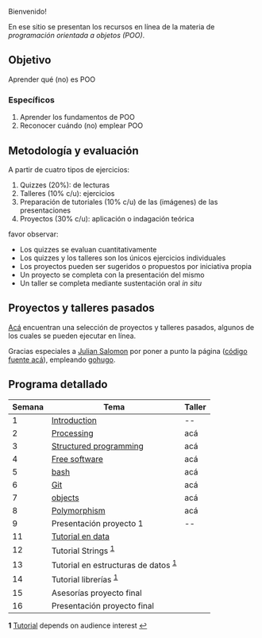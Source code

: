 Bienvenido!

En ese sitio se presentan los recursos en línea de la materia de _programación orientada a objetos (POO)_.

## Objetivo

Aprender qué (no) es POO

### Específicos

1. Aprender los fundamentos de POO
2. Reconocer cuándo (no) emplear POO

## Metodología y evaluación

A partir de cuatro tipos de ejercicios:

1. Quizzes (20%): de lecturas
2. Talleres (10% c/u): ejercicios 
3. Preparación de tutoriales (10% c/u) de las (imágenes) de las presentaciones
4. Proyectos (30% c/u): aplicación o indagación teórica

favor observar:

* Los quizzes se evaluan cuantitativamente
* Los quizzes y los talleres son los únicos ejercicios individuales
* Los proyectos pueden ser sugeridos o propuestos por iniciativa propia
* Un proyecto se completa con la presentación del mismo
* Un taller se completa mediante sustentación oral _in situ_

## Proyectos y talleres pasados

[Acá](https://objetos.github.io/projects/) encuentran una selección de proyectos y talleres pasados, algunos de los cuales se pueden ejecutar en línea.

Gracias especiales a [Julian Salomon](https://github.com/JulianSalomon) por poner a punto la página ([código fuente acá](https://github.com/objetos/projects)), empleando [gohugo](https://gohugo.io/).

## Programa detallado

| Semana | Tema                                                                        | Taller                                                 |
|--------|-----------------------------------------------------------------------------|--------------------------------------------------------|
| 1      | [Introduction](https://github.com/VisualComputing/Introduction)             | --                                                     |
| 2      | [Processing](https://processing.org/)                                       | acá                                                    |
| 3      | [Structured programming](https://github.com/objetos/structured_programming) | acá                                                    |
| 4      | [Free software](https://en.wikipedia.org/wiki/Free_software)                | acá                                                    |
| 5      | [bash](https://github.com/objetos/bash/tree/gh-pages)                       | acá                                                    |
| 6      | [Git](https://github.com/VisualComputing/git)                               | acá                                                    |
| 7      | [objects](https://github.com/objetos/objects)                               | acá                                                    |
| 8      | [Polymorphism](https://github.com/objetos/polymorphism)                     | acá                                                    |
| 9      | Presentación proyecto 1                                                     | --                                                     |
| 11     | [Tutorial en data](https://github.com/objetos/data)                         |                                                        |
| 12     | Tutorial Strings <sup id="a1">[1](#f1)</sup>                                |                                                        |
| 13     | Tutorial en estructuras de datos <sup id="a1">[1](#f1)</sup>                |                                                        |
| 14     | Tutorial librerías <sup id="a1">[1](#f1)</sup>                              |                                                        |
| 15     | Asesorías proyecto final                                                    |                                                        |
| 16     | Presentación proyecto final                                                 |                                                        |

<b id="f1">1</b> [Tutorial](https://processing.org/tutorials/) depends on audience interest [↩](#a1)
